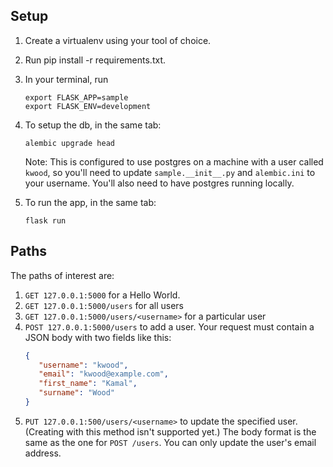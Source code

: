 ## Setup

1. Create a virtualenv using your tool of choice.
2. Run pip install -r requirements.txt.
3. In your terminal, run
    ```shell
    export FLASK_APP=sample
    export FLASK_ENV=development
    ```
4. To setup the db, in the same tab:

   ```shell
   alembic upgrade head
   ```

   Note: This is configured to use postgres on a machine with a user called `kwood`, so you'll need to
   update `sample.__init__.py` and `alembic.ini` to your username. You'll also need to have postgres running locally.
5. To run the app, in the same tab:
   ```shell
   flask run
   ```

## Paths

The paths of interest are:

1. `GET 127.0.0.1:5000` for a Hello World.
2. `GET 127.0.0.1:5000/users` for all users
3. `GET 127.0.0.1:5000/users/<username>` for a particular user
4. `POST 127.0.0.1:5000/users` to add a user. Your request must contain a JSON body with two fields like this:
   ```json
   {
      "username": "kwood",
      "email": "kwood@example.com",
      "first_name": "Kamal",
      "surname": "Wood"
   }
   ```
5. `PUT 127.0.0.1:500/users/<username>` to update the specified user. (Creating with this method isn't supported yet.)
   The body format is the same as the one for `POST /users`. You can only update the user's email address.
